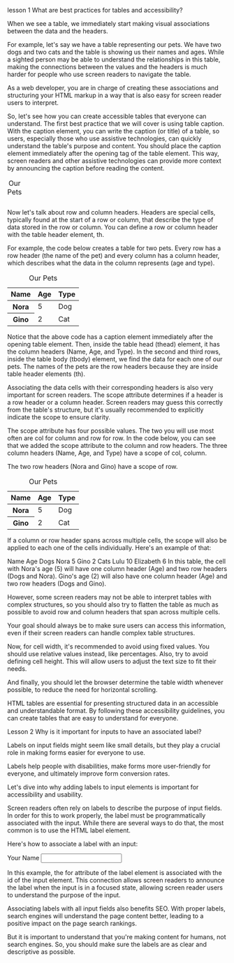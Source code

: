 lesson 1
What are best practices for tables and accessibility?

When we see a table, we immediately start making visual associations between the data and the headers.

For example, let's say we have a table representing our pets. We have two dogs and two cats and the table is showing us their names and ages. While a sighted person may be able to understand the relationships in this table, making the connections between the values and the headers is much harder for people who use screen readers to navigate the table.

As a web developer, you are in charge of creating these associations and structuring your HTML markup in a way that is also easy for screen reader users to interpret.

So, let's see how you can create accessible tables that everyone can understand. The first best practice that we will cover is using table caption. With the caption element, you can write the caption (or title) of a table, so users, especially those who use assistive technologies, can quickly understand the table's purpose and content. You should place the caption element immediately after the opening tag of the table element. This way, screen readers and other assistive technologies can provide more context by announcing the caption before reading the content.

<table>
  <caption>Our Pets</caption>
  <!-- Table Rows and Columns -->
</table>
Now let's talk about row and column headers. Headers are special cells, typically found at the start of a row or column, that describe the type of data stored in the row or column. You can define a row or column header with the table header element, th.

For example, the code below creates a table for two pets. Every row has a row header (the name of the pet) and every column has a column header, which describes what the data in the column represents (age and type).

<table>
  <caption>Our Pets</caption>
  <thead>
    <tr>
      <!-- Column Headers -->
      <th>Name</th>
      <th>Age</th>
      <th>Type</th>
    </tr>
  </thead>
  <tbody>
    <tr>
      <th>Nora</th> <!-- Row Header -->
      <td>5</td>
      <td>Dog</td>
    </tr>
    <tr>
      <th>Gino</th> <!-- Row Header -->
      <td>2</td>
      <td>Cat</td>
    </tr>
  </tbody>
</table>
Notice that the above code has a caption element immediately after the opening table element. Then, inside the table head (thead) element, it has the column headers (Name, Age, and Type). In the second and third rows, inside the table body (tbody) element, we find the data for each one of our pets. The names of the pets are the row headers because they are inside table header elements (th).

Associating the data cells with their corresponding headers is also very important for screen readers. The scope attribute determines if a header is a row header or a column header. Screen readers may guess this correctly from the table's structure, but it's usually recommended to explicitly indicate the scope to ensure clarity.

The scope attribute has four possible values. The two you will use most often are col for column and row for row. In the code below, you can see that we added the scope attribute to the column and row headers. The three column headers (Name, Age, and Type) have a scope of col, column.

The two row headers (Nora and Gino) have a scope of row.

<table>
  <caption>Our Pets</caption>
  <thead>
    <tr>
      <!-- Now they have scope -->
      <th scope="col">Name</th>
      <th scope="col">Age</th>
      <th scope="col">Type</th>
    </tr>
  </thead>
  <tbody>
    <tr>
      <th scope="row">Nora</th>
      <td>5</td>
      <td>Dog</td>
    </tr>
    <tr>
      <th scope="row">Gino</th>
      <td>2</td>
      <td>Cat</td>
    </tr>
  </tbody>
</table>
If a column or row header spans across multiple cells, the scope will also be applied to each one of the cells individually. Here's an example of that:

Name	Age
Dogs	Nora	5
Gino	2
Cats	Lulu	10
Elizabeth	6
In this table, the cell with Nora's age (5) will have one column header (Age) and two row headers (Dogs and Nora). Gino's age (2) will also have one column header (Age) and two row headers (Dogs and Gino).

However, some screen readers may not be able to interpret tables with complex structures, so you should also try to flatten the table as much as possible to avoid row and column headers that span across multiple cells.

Your goal should always be to make sure users can access this information, even if their screen readers can handle complex table structures.

Now, for cell width, it's recommended to avoid using fixed values. You should use relative values instead, like percentages. Also, try to avoid defining cell height. This will allow users to adjust the text size to fit their needs.

And finally, you should let the browser determine the table width whenever possible, to reduce the need for horizontal scrolling.

HTML tables are essential for presenting structured data in an accessible and understandable format. By following these accessibility guidelines, you can create tables that are easy to understand for everyone.

Lesson 2
Why is it important for inputs to have an associated label?

Labels on input fields might seem like small details, but they play a crucial role in making forms easier for everyone to use.

Labels help people with disabilities, make forms more user-friendly for everyone, and ultimately improve form conversion rates.

Let's dive into why adding labels to input elements is important for accessibility and usability.

Screen readers often rely on labels to describe the purpose of input fields. In order for this to work properly, the label must be programmatically associated with the input. While there are several ways to do that, the most common is to use the HTML label element.

Here's how to associate a label with an input:

<form>
   <label for="name">Your Name</label>
   <input type="text" id="name" />
</form>
In this example, the for attribute of the label element is associated with the id of the input element. This connection allows screen readers to announce the label when the input is in a focused state, allowing screen reader users to understand the purpose of the input.

Associating labels with all input fields also benefits SEO. With proper labels, search engines will understand the page content better, leading to a positive impact on the page search rankings.

But it is important to understand that you're making content for humans, not search engines. So, you should make sure the labels are as clear and descriptive as possible.

